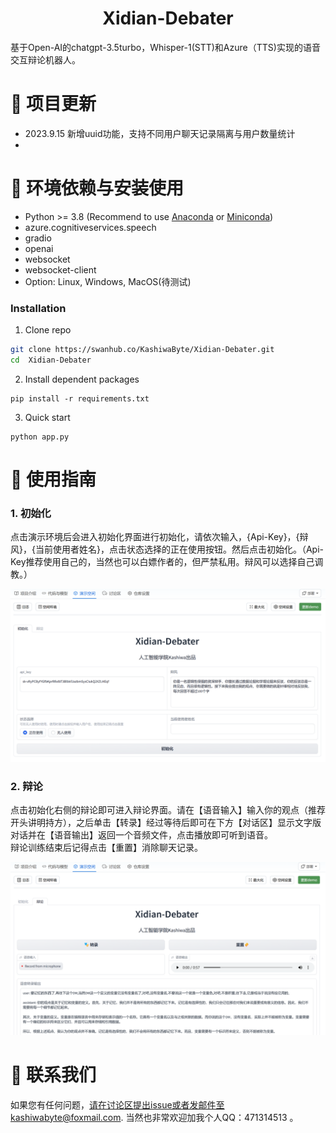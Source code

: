 <div align="center">
<h1>Xidian-Debater</h1>
</div>
基于Open-AI的chatgpt-3.5turbo，Whisper-1(STT)和Azure（TTS)实现的语音交互辩论机器人。




# 🚀 项目更新
- 2023.9.15 新增uuid功能，支持不同用户聊天记录隔离与用户数量统计
-

# 📝 环境依赖与安装使用
- Python >= 3.8 (Recommend to use [Anaconda](https://www.anaconda.com/download/#linux) or [Miniconda](https://docs.conda.io/en/latest/miniconda.html))
- azure.cognitiveservices.speech
- gradio
- openai
- websocket
- websocket-client
- Option: Linux, Windows, MacOS(待测试)

### Installation
1. Clone repo

```bash
git clone https://swanhub.co/KashiwaByte/Xidian-Debater.git
cd  Xidian-Debater
```

2. Install dependent packages

```
pip install -r requirements.txt
```

3. Quick start
```
python app.py
```
# 📜 使用指南

### 1. 初始化   
点击演示环境后会进入初始化界面进行初始化，请依次输入，{Api-Key}，{辩风}，{当前使用者姓名}，点击状态选择的正在使用按钮。然后点击初始化。（Api-Key推荐使用自己的，当然也可以白嫖作者的，但严禁私用。辩风可以选择自己调教。）
<div align="center">
<img src="images/初始化.png" width=900>
</div>


### 2. 辩论   
点击初始化右侧的辩论即可进入辩论界面。请在【语音输入】输入你的观点（推荐开头讲明持方），之后单击【转录】经过等待后即可在下方【对话区】显示文字版对话并在【语音输出】返回一个音频文件，点击播放即可听到语音。   
辩论训练结束后记得点击【重置】消除聊天记录。    
<div align="center">
<img src="images/辩论.png" width=900>
</div>


# 📧 联系我们
如果您有任何问题，请在讨论区提出issue或者发邮件至kashiwabyte@foxmail.com.
当然也非常欢迎加我个人QQ：471314513 。


